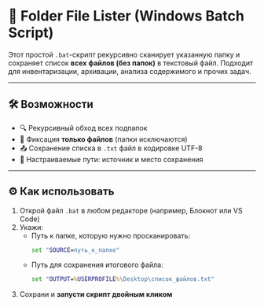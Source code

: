 # 📄 Folder File Lister (Windows Batch Script)

Этот простой `.bat`-скрипт рекурсивно сканирует указанную папку и сохраняет список **всех файлов (без папок)** в текстовый файл. Подходит для инвентаризации, архивации, анализа содержимого и прочих задач.

---

## 🛠 Возможности

- 🔍 Рекурсивный обход всех подпапок
- 📄 Фиксация **только файлов** (папки исключаются)
- 📤 Сохранение списка в `.txt` файл в кодировке UTF-8
- 📂 Настраиваемые пути: источник и место сохранения

---

## ⚙️ Как использовать

1. Открой файл `.bat` в любом редакторе (например, Блокнот или VS Code)
2. Укажи:
   - Путь к папке, которую нужно просканировать:
     ```bat
     set "SOURCE=путь_к_папке"
     ```
   - Путь для сохранения итогового файла:
     ```bat
     set "OUTPUT=%USERPROFILE%\Desktop\список_файлов.txt"
     ```
3. Сохрани и **запусти скрипт двойным кликом**

